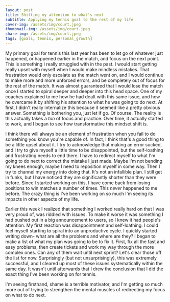```yaml
---
layout: post
title: Shifting my attention to what's next 
subtitle: Applying my tennis goal to the rest of my life 
cover-img: /assets/img/court.jpeg
thumbnail-img: /assets/img/court.jpeg
share-img: /assets/img/court.jpeg
tags: [goals, tennis, personal_growth]
---
```


My primary goal for tennis this last year has been to let go of whatever just happened, or happened earlier in the match, and focus on the next point. This is something I really struggled with in the past. I would start getting really upset with myself when I would make mindless mistakes. That frustration would only escalate as the match went on, and I would continue to make more and more unforced errors, and be completely out of focus for the rest of the match. It was almost guaranteed that I would lose the match once I started to spiral deeper and deeper into this head space. One of my coaches explained to me how he had dealt with this same issue, and how he overcame it by shifting his attention to what he was going to do next. At first, I didn't really internalize this because it seemed like a pretty obvious answer. Something is bothering you, just let if go. Of course. The reality is this actually takes a *ton* of focus and practice. Over time, it actually started to work, and I began to see how transformative this mindset shift is.

I think there will always be an element of frustration when you fail to do something you know you're capable of. In fact, I think that's a good thing to be a little upset about it. I try to acknowledge that making an error sucked, and I try to give myself a little time to be disappointed, but the self-loathing and frustrating needs to end there. I have to redirect myself to what I'm going to do next to correct the mistake I just made. Maybe I'm not bending my knees enough, maybe I need to reposition myself in some way. Then I try to channel my energy into doing that. It's not an infallible plan. I still get in funks, but I have noticed they are significantly shorter than they were before. Since I started working on this, I have come back from losing positions to win matches a number of times. This *never* happened to me before. The crazy thing is I've been working on so much I'm seeing its impacts in other aspects of my life. 

Earlier this week I realized that something I worked really hard on that I was very proud of, was riddled with issues. To make it worse it was something I had pushed out in a big announcement to users, so I knew it had people's attention. My first reaction was disappointment and self-loathing. I could feel myself starting to spiral into an unproductive cycle. I quickly started writing down- what are all the problems and where are they? I began to make a list of what my plan was going to be to fix it. First, fix all the fast and easy problems, then create tickets and work my way through the more complex ones. Can any of them wait until next sprint? Let's clear those off the list for now. Surprisingly (but not unsurprisingly), this was extremely successful, and I cleared up most of these issues systematically within the same day. It wasn't until afterwards that I drew the conclusion that I did the exact thing I've been working on for tennis. 

I'm seeing firsthand, shame is a terrible motivator, and I'm getting so much more out of trying to strengthen the mental muscles of redirecting my focus on what to do next.